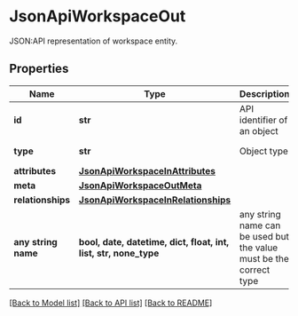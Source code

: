 # JsonApiWorkspaceOut

JSON:API representation of workspace entity.

## Properties
Name | Type | Description | Notes
------------ | ------------- | ------------- | -------------
**id** | **str** | API identifier of an object | 
**type** | **str** | Object type | defaults to "workspace"
**attributes** | [**JsonApiWorkspaceInAttributes**](JsonApiWorkspaceInAttributes.md) |  | [optional] 
**meta** | [**JsonApiWorkspaceOutMeta**](JsonApiWorkspaceOutMeta.md) |  | [optional] 
**relationships** | [**JsonApiWorkspaceInRelationships**](JsonApiWorkspaceInRelationships.md) |  | [optional] 
**any string name** | **bool, date, datetime, dict, float, int, list, str, none_type** | any string name can be used but the value must be the correct type | [optional]

[[Back to Model list]](../README.md#documentation-for-models) [[Back to API list]](../README.md#documentation-for-api-endpoints) [[Back to README]](../README.md)


